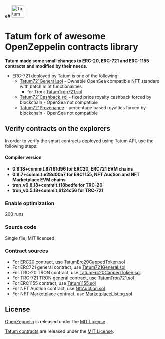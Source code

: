 e# <img src="https://tatum.io/images/Light.svg" alt="Tatum" height="40px">

# Tatum fork of awesome OpenZeppelin contracts library

**Tatum made some small changes to ERC-20, ERC-721 and ERC-1155 contracts and modified by their needs.**

* ERC-721 deployed by Tatum is one of the following:
    * [Tatum721General.sol](contracts/tatum/Tatum721General.sol) - Ownable OpenSea compatible NFT standard with batch
      mint functionalities
        * for Tron: [TatumTron721.sol](contracts/tatum/TatumTron721.sol)
    * [Tatum721Cashback.sol](contracts/tatum/Tatum721Cashback.sol) - fixed price royalty cashback forced by blockchain -
      OpenSea not compatible
    * [Tatum721Provenance](contracts/tatum/Tatum721Provenance.sol) - percentage based royalties forced by blockchain -
      OpenSea not compatible

## Verify contracts on the explorers

In order to verify the smart contracts deployed using Tatum API, use the following steps:

#### Compiler version

* **0.8.18+commit.87f61d96 for ERC20, ERC721 EVM chains**
* **0.8.7+commit.e28d00a7 for ERC1155, NFT Auction and NFT Marketplace EVM chains**
* **tron_v0.8.18+commit.f18bedfe for TRC-20**
* **tron_v0.5.18+commit.6124c56 for TRC-721**

### Enable optimization

200 runs

### Source code

Single file, MIT licensed

### Contract sources

* For ERC20 contract, use [TatumErc20CappedToken.sol](./verification/TatumErc20CappedToken.sol)
* For ERC721 general contract, use [Tatum721General.sol](./verification/Tatum721General.sol)
* For TRC-20 TRON contract, use [TatumErc20CappedToken.sol](./verification/TatumErc20CappedToken.sol)
* For TRC-721 TRON general contract, use [TatumTron721.sol](./verification/TatumTron721.sol)
* For ERC1155 contract, use [Tatum1155.sol](./verification/Tatum1155.sol)
* For NFT Auction contract, use [NftAuction.sol](./verification/NftAuction.sol)
* For NFT Marketplace contract, use [MarketplaceListing.sol](./verification/MarketplaceListing.sol)

## License

[OpenZeppelin](https://docs.openzeppelin.com/contracts) is released under the [MIT License](LICENSE).

[Tatum contracts](https://tatum.io) are released under the [MIT License](LICENSE).
